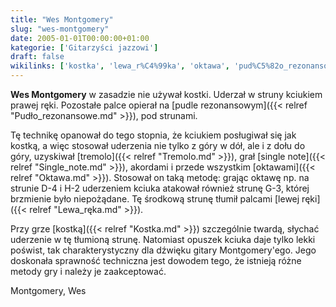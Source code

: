 ```yaml
---
title: "Wes Montgomery"
slug: "wes-montgomery"
date: 2005-01-01T00:00:00+01:00
kategorie: ['Gitarzyści jazzowi']
draft: false
wikilinks: ['kostka', 'lewa_r%C4%99ka', 'oktawa', 'pud%C5%82o_rezonansowe', 'single_note', 'tremolo']
---
```

**Wes Montgomery** w zasadzie nie używał kostki. Uderzał w struny
kciukiem prawej ręki. Pozostałe palce opierał na [pudle
rezonansowym]({{< relref "Pudło_rezonansowe.md" >}}), pod strunami.

Tę technikę opanował do tego stopnia, że kciukiem posługiwał się jak
kostką, a więc stosował uderzenia nie tylko z góry w dół, ale i z dołu
do góry, uzyskiwał [tremolo]({{< relref "Tremolo.md" >}}), grał [single
note]({{< relref "Single_note.md" >}}), akordami i przede wszystkim
[oktawami]({{< relref "Oktawa.md" >}}). Stosował on taką metodę: grając oktawę
np. na strunie D-4 i H-2 uderzeniem kciuka atakował również strunę G-3,
której brzmienie było niepożądane. Tę środkową strunę tłumił palcami
[lewej ręki]({{< relref "Lewa_ręka.md" >}}).

Przy grze [kostką]({{< relref "Kostka.md" >}}) szczególnie twardą, słychać
uderzenie w tę tłumioną strunę. Natomiast opuszek kciuka daje tylko
lekki poświst, tak charakterystyczny dla dźwięku gitary Montgomery'ego.
Jego doskonała sprawność techniczna jest dowodem tego, że istnieją różne
metody gry i należy je zaakceptować.

Montgomery, Wes<!-- link nie odnosił się do niczego: 'Wes Montgomery' ('content/książka/Wes_Montgomery.md') links to 'Kategoria:gitarzyści_jazzowi' ('content/książka/Kategoria:gitarzyści_jazzowi.md') and that does not exist -->